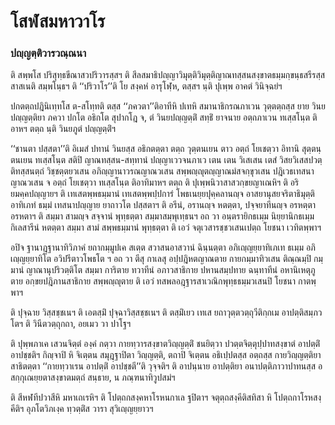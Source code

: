 <h1>โสฬสมหาวาโร</h1>
<h3>ปญฺญตฺติวารวณฺณนา</h3>
<p>ติ   สพฺพโส ปริสุทฺธขีณาสวปริวารสฺสฯ ติ สีลสมาธิปญฺญาวิมุตฺติวิมุตฺติญาณทสฺสนสงฺขาตธมฺมกฺขนฺธสรีรสฺส สาสเนติ สมฺพโนฺธฯ ติ ‘‘ปริวาโร’’ติ โย สงฺคหํ อารุโฬฺห, ตสฺสฯ นฺติ ปุเพฺพ อาคตํ วินิจฺฉยํฯ</p>


<p> ปกตตฺถปฎินิเทฺทโส ต-สโทฺทติ ตสฺส ‘‘ภควตา’’ติอาทีหิ ปเทหิ สมานาธิกรณภาเวน วุตฺตตฺถสฺส ยาย วินยปญฺญตฺติยา ภควา ปกโต อธิกโต สุปากโฎ จ, ตํ วินยปญฺญตฺติํ  สทฺธิํ ยาจนาย อตฺถภาเวน ทเสฺสโนฺต ติ อาหฯ ตตฺถ นฺติ วินยภูตํ ปญฺญตฺติํฯ</p>


<p>‘‘ชานตา ปสฺสตา’’ติ อิเมสํ ปทานํ วินยสฺส อธิกตตฺตา ตตฺถ วุตฺตนเยน ตาว อตฺถํ โยเชตฺวา อิทานิ สุตฺตนฺตนเยน ทเสฺสโนฺต สติปิ ญาณทสฺสน-สทฺทานํ ปญฺญาเววจนภาเว เตน เตน วิเสเสน เตสํ วิสยวิเสสปวตฺติทสฺสนตฺถํ วิชฺชตฺตยวเสน อภิญฺญานาวรณญาณวเสน สพฺพญฺญุตญฺญาณมํสจกฺขุวเสน ปฎิเวธเทสนาญาณวเสน จ อตฺถํ โยเชตฺวา ทเสฺสโนฺต ติอาทิมาหฯ ตตฺถ ติ ปุเพฺพนิวาสาสวกฺขยญาเณหิฯ ติ อริยมคฺคปญฺญายฯ ติ เทเสตพฺพธมฺมานํ เทเสตพฺพปฺปการํ โพธเนยฺยปุคฺคลานญฺจ อาสยานุสยจริตาธิมุตฺติอาทิเภทํ ธมฺมํ เทสนาปญฺญาย ยาถาวโต ปสฺสตาฯ ติ อรีนํ, อรานญฺจ หตตฺตา, ปจฺจยาทีนญฺจ อรหตฺตา อรหตาฯ ติ สมฺมา สามญฺจ สจฺจานํ พุทฺธตฺตา สมฺมาสมฺพุเทฺธนฯ อถ วา อนฺตรายิกธเมฺม   นิยฺยานิกธเมฺม  กิเลสารีนํ หตตฺตา  สมฺมา สามํ สพฺพธมฺมานํ พุทฺธตฺตา ติ เอวํ จตุเวสารชฺชวเสนเปตฺถ โยชนา เวทิตพฺพาฯ</p>


<p>อปิจ ฐานาฎฺฐานาทิวิภาคํ  ยถากมฺมูปเค สเตฺต  สวาสนอาสวานํ ฉินฺนตฺตา  อภิเญฺญยฺยาทิเภเท ธเมฺม อภิเญฺญยฺยาทิโต อวิปรีตาวโพธโต ฯ อถ วา ตีสุ กาเลสุ อปฺปฎิหตญาณตาย  กายกมฺมาทิวเสน ติณฺณมฺปิ กมฺมานํ ญาณานุปริวตฺติโต สมฺมา การิตาย  ทวาทีนํ อภาวสาธิกาย ปหานสมฺปทาย  ฉนฺทาทีนํ อหานิเหตุภูตาย อกฺขยปฎิภานสาธิกาย สพฺพญฺญุตาย ติ เอวํ ทสพลอฎฺฐารสาเวณิกพุทฺธธมฺมวเสนปิ โยชนา กาตพฺพาฯ</p>


<p> ติ ปุจฺฉาย วิสฺสชฺชเนฯ ติ เอตสฺมิํ ปุจฺฉาวิสฺสชฺชเนฯ ติ ตสฺมิํเยว เทเส ยถาวุตฺตวตฺถุวีติกฺกเม อาปตฺติสมฺภวโตฯ ติ วินีตวตฺถุกถา, อยเมว วา ปาโฐฯ</p>


<p>ติ ปุพฺพภาเค เสวนจิตฺตํ องฺคํ กตฺวา กายทฺวารสงฺขาตวิญฺญตฺติํ ชนยิตฺวา ปวตฺตจิตฺตุปฺปาทสงฺขาตํ อาปตฺติํ อาปชฺชติฯ กิญฺจาปิ หิ จิเตฺตน สมุฎฺฐาปิตา วิญฺญตฺติ, ตถาปิ จิเตฺตน อธิเปฺปตสฺส อตฺถสฺส กายวิญฺญตฺติยา สาธิตตฺตา  ‘‘กายทฺวาเรน อาปตฺติํ อาปชฺชตี’’ติ วุจฺจติฯ ติ อาปนฺนาย อาปตฺติยา อนาปตฺติภาวาปาทนสฺส อสกฺกุเณยฺยตาสงฺขาตมตฺถํ สนฺธาย, น ภณฺฑนาทิวูปสมํฯ</p>


<p> ติ สีหฬทีปวาสีหิ มหาเถเรหิฯ ติ โปตฺถกสงฺคหาโรหนกาเล ฐปิตาฯ จตุตฺถสงฺคีติสทิสา หิ โปตฺถกาโรหสงฺคีติฯ อุภโตวิภเงฺค ทฺวตฺติํส วารา สุวิเญฺญยฺยาวฯ</p>





